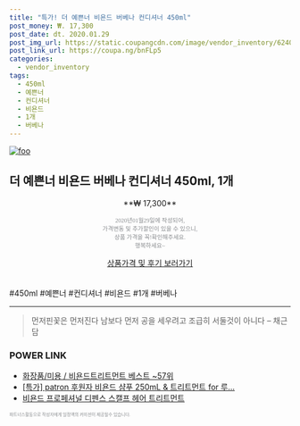 ```yaml
--- 
title: "특가! 더 예쁜너 비욘드 버베나 컨디셔너 450ml" 
post_money: ₩. 17,300 
post_date: dt. 2020.01.29 
post_img_url: https://static.coupangcdn.com/image/vendor_inventory/6240/d7d7e89ea48b022cda7d2b8b46d3fc3947b59f618b6223fdb26d1fec4300.JPG 
post_link_url: https://coupa.ng/bnFLp5 
categories: 
  - vendor_inventory 
tags: 
  - 450ml 
  - 예쁜너 
  - 컨디셔너 
  - 비욘드 
  - 1개 
  - 버베나 
--- 
```

[![foo](https://static.coupangcdn.com/image/vendor_inventory/6240/d7d7e89ea48b022cda7d2b8b46d3fc3947b59f618b6223fdb26d1fec4300.JPG)](https://coupa.ng/bnFLp5) 

## 더 예쁜너 비욘드 버베나 컨디셔너 450ml, 1개 
<p style="text-align: center;">**₩ 17,300**</p> 
<p style="text-align: center;"><span style="color: #898c8f; font-family: Georgia,Times,serif; font-size: 0.75em;">2020년01월29일에 작성되어, <br>가격변동 및 추가할인이 있을 수 있으니,<br> 상품 가격을 꼭!확인해주세요.<br>행복하세요~</span> 
</p>	 
<div markdown="0" style="text-align: center;"><a href="https://coupa.ng/bnFLp5" class="btn btn--success">상품가격 및 후기 보러가기</a></div> 
<br><br> 
  #450ml #예쁜너 #컨디셔너 #비욘드 #1개 #버베나 
<hr> 

> 먼저핀꽃은 먼저진다  남보다 먼저 공을 세우려고 조급히 서둘것이 아니다 – 채근담 


### POWER LINK

* <a href="https://blog.naver.com/santokki14/221788677265" target="_blank">화장품/미용 / 비욘드트리트먼트 베스트 ~57위</a>
* <a href="https://blog.naver.com/sakai111/221789150046" target="_blank">[특가] patron 후원자 비욘드 샴푸 250mL & 트리트먼트 for 루...</a>
* <a href="https://blog.naver.com/fasyy4321/221789138388" target="_blank">비욘드 프로페셔널 디펜스 스캘프 헤어 트리트먼트</a>

<span style="color: #898c8f; font-family: Georgia,Times,serif; font-size: 0.55em;">파트너스활동으로 작성자에게 일정액의 커미션이 제공될수 있습니다.</span> 
